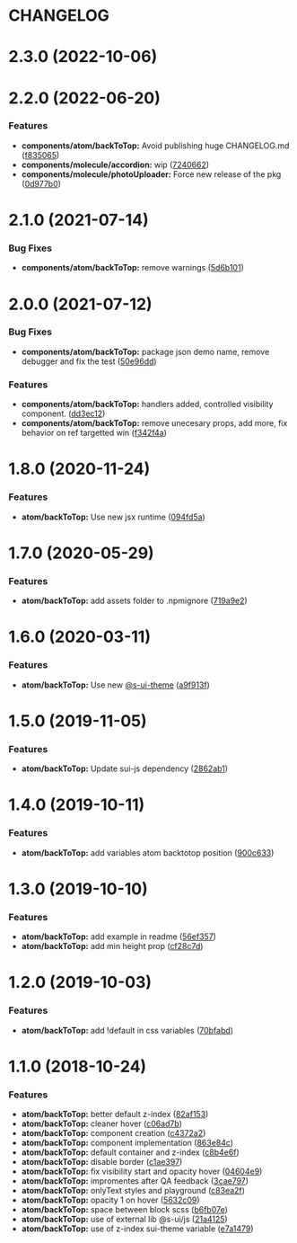 # CHANGELOG

# 2.3.0 (2022-10-06)



# 2.2.0 (2022-06-20)


### Features

* **components/atom/backToTop:** Avoid publishing huge CHANGELOG.md ([f835065](https://github.com/SUI-Components/sui-components/commit/f835065d304f695a14b8514ed69c628d71add98d))
* **components/molecule/accordion:** wip ([7240662](https://github.com/SUI-Components/sui-components/commit/724066230d165cf64878b6b03fb689e76ff4f213))
* **components/molecule/photoUploader:** Force new release of the pkg ([0d977b0](https://github.com/SUI-Components/sui-components/commit/0d977b0813d2f98ae4ca655fe255e46cb90d58cf))



# 2.1.0 (2021-07-14)


### Bug Fixes

* **components/atom/backToTop:** remove warnings ([5d6b101](https://github.com/SUI-Components/sui-components/commit/5d6b101bbf19ce243e6dc14348e4a118565fbf8c))



# 2.0.0 (2021-07-12)


### Bug Fixes

* **components/atom/backToTop:** package json demo name, remove debugger and fix the test ([50e96dd](https://github.com/SUI-Components/sui-components/commit/50e96dd996ccf08409a91e2ced541557d63d5a6f))


### Features

* **components/atom/backToTop:** handlers added, controlled visibility component. ([dd3ec12](https://github.com/SUI-Components/sui-components/commit/dd3ec1242f3a13965e59aaab1ec6bbe910a87bee))
* **components/atom/backToTop:** remove unecesary props, add more, fix behavior on ref targetted win ([f342f4a](https://github.com/SUI-Components/sui-components/commit/f342f4a6429b66796032ad547cef5470a21c0614))



# 1.8.0 (2020-11-24)


### Features

* **atom/backToTop:** Use new jsx runtime ([094fd5a](https://github.com/SUI-Components/sui-components/commit/094fd5a4d158e9d9fb372e6fa2afe1012efc7193))



# 1.7.0 (2020-05-29)


### Features

* **atom/backToTop:** add assets folder to .npmignore ([719a9e2](https://github.com/SUI-Components/sui-components/commit/719a9e233436b439b259489fc59bfd0fbc4378d4))



# 1.6.0 (2020-03-11)


### Features

* **atom/backToTop:** Use new [@s-ui-theme](https://github.com/s-ui-theme) ([a9f913f](https://github.com/SUI-Components/sui-components/commit/a9f913fc2c7d11a22650c51d234bb7648cb87d3e))



# 1.5.0 (2019-11-05)


### Features

* **atom/backToTop:** Update sui-js dependency ([2862ab1](https://github.com/SUI-Components/sui-components/commit/2862ab1460bdfcf64a18098bcaaeee18087a3eda))



# 1.4.0 (2019-10-11)


### Features

* **atom/backToTop:** add variables atom backtotop position ([900c633](https://github.com/SUI-Components/sui-components/commit/900c633956644f52dedf7219cc0644e84b9fc80d))



# 1.3.0 (2019-10-10)


### Features

* **atom/backToTop:** add example in readme ([56ef357](https://github.com/SUI-Components/sui-components/commit/56ef35713fce8e2e6972fb5b72450f74dc359b54))
* **atom/backToTop:** add min height prop ([cf28c7d](https://github.com/SUI-Components/sui-components/commit/cf28c7d8aa469c5ce187ea827b3afe244e5970c3))



# 1.2.0 (2019-10-03)


### Features

* **atom/backToTop:** add !default in css variables ([70bfabd](https://github.com/SUI-Components/sui-components/commit/70bfabd0ee4df4b4e291f8937cf967fe50eda14e))



# 1.1.0 (2018-10-24)


### Features

* **atom/backToTop:** better default z-index ([82af153](https://github.com/SUI-Components/sui-components/commit/82af1534e3c8dd22337e5ab369fcb415f7ddd38f))
* **atom/backToTop:** cleaner hover ([c06ad7b](https://github.com/SUI-Components/sui-components/commit/c06ad7b1ebe1a69f2cbc72698385c47825ed4f11))
* **atom/backToTop:** component creation ([c4372a2](https://github.com/SUI-Components/sui-components/commit/c4372a225738909af24b9945663bdc1232bf79c3))
* **atom/backToTop:** component implementation ([863e84c](https://github.com/SUI-Components/sui-components/commit/863e84c63c6e24faa548c38399b39d8c119a965d))
* **atom/backToTop:** default container and z-index ([c8b4e6f](https://github.com/SUI-Components/sui-components/commit/c8b4e6f7de0e9c9895f66d42d19a770d1618accd))
* **atom/backToTop:** disable border ([c1ae397](https://github.com/SUI-Components/sui-components/commit/c1ae3976e239097774ec504bd2148885b7bfa83b))
* **atom/backToTop:** fix visibility start and opacity hover ([04604e9](https://github.com/SUI-Components/sui-components/commit/04604e98343e5088dec582d9a62b3f3e20e44358))
* **atom/backToTop:** impromentes after QA feedback ([3cae797](https://github.com/SUI-Components/sui-components/commit/3cae79774ee407f8a7c96b65d9e1b7c4790d0371))
* **atom/backToTop:** onlyText styles and playground ([c83ea2f](https://github.com/SUI-Components/sui-components/commit/c83ea2f8123bdcd3eb3809816f5961d966427f82))
* **atom/backToTop:** opacity 1 on hover ([5632c09](https://github.com/SUI-Components/sui-components/commit/5632c0976448b7f67d355c8144daf67ec36fdbca))
* **atom/backToTop:** space between block scss ([b6fb07e](https://github.com/SUI-Components/sui-components/commit/b6fb07e5168cd873261f4e595f6f776dad74b0f7))
* **atom/backToTop:** use of external lib @s-ui/js ([21a4125](https://github.com/SUI-Components/sui-components/commit/21a4125bdd3a965804b72a0b97c411696be92c64))
* **atom/backToTop:** use of z-index sui-theme variable ([e7a1479](https://github.com/SUI-Components/sui-components/commit/e7a14799b741d9e4e46d85052521676fe6d71397))



